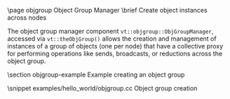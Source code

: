 \page objgroup Object Group Manager
\brief Create object instances across nodes

The object group manager component `vt::objgroup::ObjGroupManager`, accessed via
`vt::theObjGroup()` allows the creation and management of instances of a group
of objects (one per node) that have a collective proxy for performing operations
like sends, broadcasts, or reductions across the object group.

\section objgroup-example Example creating an object group

\snippet examples/hello_world/objgroup.cc Object group creation
